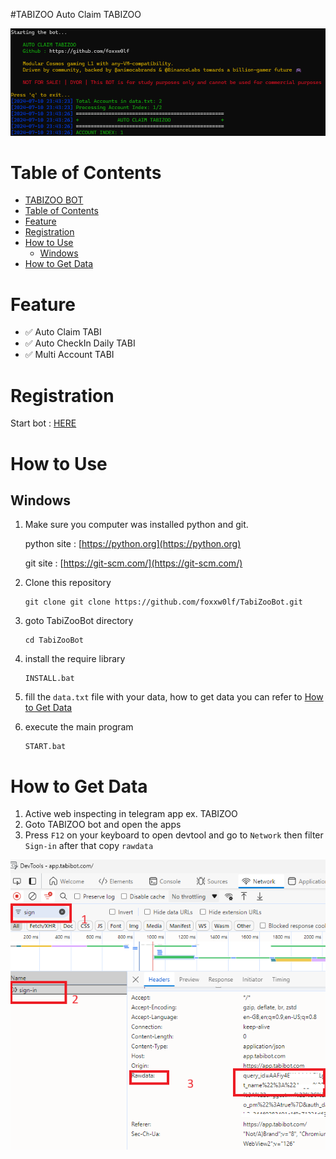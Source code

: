 #TABIZOO
Auto Claim TABIZOO

<center>
<img src="image.png" >
</center>

# Table of Contents
- [TABIZOO BOT](#TABIZOO)
- [Table of Contents](#table-of-contents)
- [Feature](#feature)
- [Registration](#registration)
- [How to Use](#how-to-use)
  - [Windows](#windows)
- [How to Get Data](#how-to-get-data)

# Feature

- ✅ Auto Claim TABI
- ✅ Auto CheckIn Daily TABI
- ✅ Multi Account TABI

# Registration

Start bot : [HERE](https://t.me/tabizoobot/tabizoo?startapp=brK5j)

# How to Use

## Windows 

1. Make sure you computer was installed python and git.
   
   python site : [https://python.org](https://python.org)
   
   git site : [https://git-scm.com/](https://git-scm.com/)

2. Clone this repository
   ```shell
   git clone git clone https://github.com/foxxw0lf/TabiZooBot.git
   ```

3. goto TabiZooBot directory
   ```
   cd TabiZooBot
   ```

4. install the require library
   ```
   INSTALL.bat
   ```

5. fill the `data.txt` file with your data, how to get data you can refer to [How to Get Data](#how-to-get-data)
6. execute the main program 
   ```
   START.bat
   ```
# How to Get Data
   
   1. Active web inspecting in telegram app ex. TABIZOO
   2. Goto TABIZOO bot and open the apps
   3. Press `F12` on your keyboard to open devtool and go to `Network` then filter `Sign-in` after that copy `rawdata`

<center>
<img src="getdata.png" >
</center>
    
